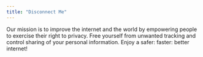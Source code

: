 ```yaml
---
title: "Disconnect Me"
---
```


Our mission is to improve the internet and the world by empowering people to exercise their right to privacy. Free yourself from unwanted tracking and control sharing of your personal information. Enjoy a safer: faster: better internet!

